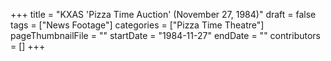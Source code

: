 +++
title = "KXAS 'Pizza Time Auction' (November 27, 1984)"
draft = false
tags = ["News Footage"]
categories = ["Pizza Time Theatre"]
pageThumbnailFile = ""
startDate = "1984-11-27"
endDate = ""
contributors = []
+++
